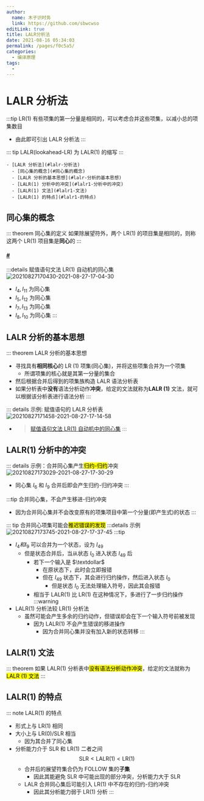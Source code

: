 ```yaml
---
author: 
  name: 木子识时务
  link: https://github.com/sbwcwso
editLink: true
title: LALR分析法
date: 2021-08-16 05:34:03
permalink: /pages/f0c5a5/
categories: 
  - 编译原理
tags: 
  - 
---
```


# LALR 分析法

:::tip LR(1) 有些项集的第一分量是相同的，可以考虑合并这些项集，以减小总的项集数目
* 由此即可引出 LALR 分析法
:::

::: tip LALR(lookahead-LR) 为 LALR(1) 的缩写
:::

<!-- more -->

```markmap
- [LALR 分析法](#lalr-分析法)
  - [同心集的概念](#同心集的概念)
  - [LALR 分析的基本思想](#lalr-分析的基本思想)
  - [LALR(1) 分析中的冲突](#lalr1-分析中的冲突)
  - [LALR(1) 文法](#lalr1-文法)
  - [LALR(1) 的特点](#lalr1-的特点)
```


## 同心集的概念

::: theorem 同心集的定义
如果除展望符外，两个 LR(1) 的项目集是相同的，则称这两个 LR(1) 项目集是**同心**的
:::

<h4 id='赋值语句文法的LR自动机的同心集' class='user-defined'>
<a href='#赋值语句文法的LR自动机的同心集' class='header-anchor'>#</a>
</h4>

:::details 赋值语句文法 LR(1) 自动机的同心集
![20210827170430-2021-08-27-17-04-30](https://cdn.jsdelivr.net/gh/sbwcwso/PicBed@master/20210827170430-2021-08-27-17-04-30.png)
* $I_4, I_{11}$ 为同心集
* $I_5, I_{12}$ 为同心集
* $I_7, I_{13}$ 为同心集
* $I_8, I_{10}$ 为同心集
:::

## LALR 分析的基本思想

::: theorem LALR 分析的基本思想
* 寻找具有**相同核心**的 LR (1) 项集(同心集)，并将这些项集合并为一个项集
  * 所谓项集的核心就是其第一分量的集合
* 然后根据合并后得到的项集族构造 LALR 语法分析表
* 如果分析表中**没有**语法分析动作**冲突**，给定的文法就称为**LALR (1)** 文法，就可以根据该分析表进行语法分析
:::

::: details 示例: 赋值语句的 LALR 分析表
![20210827171458-2021-08-27-17-14-58](https://cdn.jsdelivr.net/gh/sbwcwso/PicBed@master/20210827171458-2021-08-27-17-14-58.png)

* > [赋值语句文法 LR(1) 自动机中的同心集](#赋值语句文法的LR自动机的同心集)
:::

## LALR(1) 分析中的冲突

::: details 示例：合并同心集产生<mark class='c3'>归约-归约</mark>冲突
![20210827173029-2021-08-27-17-30-29](https://cdn.jsdelivr.net/gh/sbwcwso/PicBed@master/20210827173029-2021-08-27-17-30-29.png)
* 同心集 $I_6$ 和 $I_9$ 合并后即会产生归约-归约冲突
:::

:::tip 合并同心集，不会产生移进-归约冲突
* 因为合并同心集并不会改变原有的项集项目中第一个分量(即产生式)的状态
:::

::: tip 合并同心项集可能会<mark class='c3'>推迟错误的发现</mark>
:::details 示例
![20210827173745-2021-08-27-17-37-45](https://cdn.jsdelivr.net/gh/sbwcwso/PicBed@master/20210827173745-2021-08-27-17-37-45.png)
:::tip
* $I_4 和 I_9$ 可以合并为一个状态，设为 $I_{49}$
  * 但是状态合并后，当从状态 $I_0$ 进入状态 $I_{49}$ 后
    * 若下一个输入是 $\textdollar$
      * 在原状态下，此时会立即报错
      * 但在 $I_{49}$ 状态下，其会进行归约操作，然后进入状态 $I_0$
        * 但是状态 $I_0$ 无法处理输入符号，因此其会报错
    * 相当于 LALR(1) 比 LR(1) 在这种情况下，多进行了一步归约操作
:::warning
* LALR(1) 分析法较 LR(1) 分析法
  * 虽然可能会产生多余的归约动作，但错误却会在下一个输入符号前被发现
    * 因为 LALR(1) 不会产生错误的移进操作
      * 因为合并同心集并没有加入新的状态转移
:::

## LALR(1) 文法

::: theorem 如果 LALR(1) 分析表中<mark class='c3'>没有语法分析动作冲突</mark>，给定的文法就称为<mark class='c3'>LALR (1) 文法</mark>
:::

## LALR(1) 的特点

::: note LALR(1) 的特点
* 形式上与 LR(1) 相同
* 大小上与 LR(0)/SLR 相当
  * 因为其合并了同心集
* 分析能力介于 SLR 和 LR(1) 二者之间
  $$\text{SLR} \lt \text{LALR(1)} \lt \text{LR(1)}$$
  * 合并后的展望符集合仍为 FOLLOW 集的**子集**
    * 因此其能避免 SLR 中可能出现的部分冲突，分析能力大于 SLR
  * LALR 合并同心集后可能引入 LR(1) 中不存在的归约-归约冲突
    * 因此其分析能力弱于 LR(1) 分析
:::

